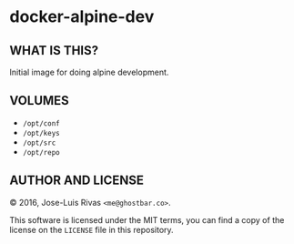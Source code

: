 docker-alpine-dev
=================

WHAT IS THIS?
-------------

Initial image for doing alpine development.

VOLUMES
-------

* `/opt/conf`
* `/opt/keys`
* `/opt/src`
* `/opt/repo`

AUTHOR AND LICENSE
------------------
© 2016, Jose-Luis Rivas `<me@ghostbar.co>`.

This software is licensed under the MIT terms, you can find a copy of the
license on the `LICENSE` file in this repository.
